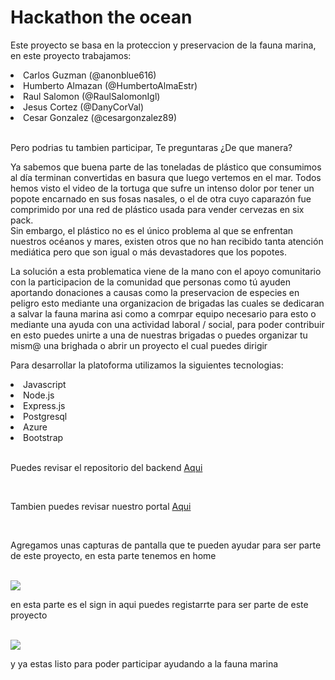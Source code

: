 <h1>Hackathon the ocean</h1> 
  <p>Este proyecto se basa en la proteccion y preservacion de la fauna marina, en este proyecto trabajamos:  </p>   
  <li> Carlos Guzman (@anonblue616) </li>  
  <li> Humberto Almazan (@HumbertoAlmaEstr)</li>
  <li> Raul Salomon (@RaulSalomonIgl)</li>
  <li> Jesus Cortez (@DanyCorVal)</li>
  <li> Cesar Gonzalez (@cesargonzalez89) </li> <br>
  <p> Pero podrias tu tambien participar, Te preguntaras ¿De que manera?  </p>
  <p> Ya sabemos que buena parte de las toneladas de plástico que consumimos al día terminan convertidas en basura que luego vertemos en el mar. Todos hemos visto el
  video de la tortuga que sufre un intenso dolor por tener un popote encarnado en sus fosas nasales, o el de otra cuyo caparazón fue comprimido por una red de plástico
  usada para vender cervezas en six pack. <br>
  Sin embargo, el plástico no es el único problema al que se enfrentan nuestros océanos y mares, existen otros que no han recibido tanta atención mediática pero que son 
  igual o más devastadores que los popotes.</p>
  
  <p> La solución a esta problematica viene de la mano con el apoyo comunitario con la participacion de la comunidad que personas como tú ayuden aportando donaciones a 
  causas como la preservacion de especies en peligro esto mediante una organizacion de brigadas las cuales se dedicaran a salvar la fauna marina asi como a comrpar
  equipo necesario para esto o mediante una ayuda con una actividad laboral / social, para poder contribuir en esto puedes unirte a una de nuestras brigadas o puedes
  organizar tu mism@ una brighada o abrir un proyecto el cual puedes dirigir  </p>
  
  <p> Para desarrollar la platoforma utilizamos la siguientes tecnologias: </p>
   
  <li>Javascript</li>
  <li>Node.js</li>
  <li>Express.js</li>
  <li>Postgresql</li>
  <li>Azure</li>
  <li>Bootstrap</li> <br>
  
  <p> Puedes revisar el repositorio del backend <a href= "https://github.com/cesargonzalez89/hackathon_the_ocean_webapi" > Aqui </a> </p><br>
  <p> Tambien puedes revisar nuestro portal <a href=https://wonderful-meadow-078842410.1.azurestaticapps.net/ > Aqui </a> </p><br>
  <p>Agregamos unas capturas de pantalla que te pueden ayudar para ser parte de este proyecto, en esta parte tenemos en home</p><br>
  <img src="..hackathon_the_ocean_webapp/public/Assets/SSHome.jpg">
  <p>en esta parte es el sign in aqui puedes registarrte para ser parte de este proyecto</p><br>
  <img src="..hackathon_the_ocean_webapp/public/Assets/SSSignin.jpg">
  <p> y ya estas listo para poder participar ayudando a la fauna marina </p>
  
